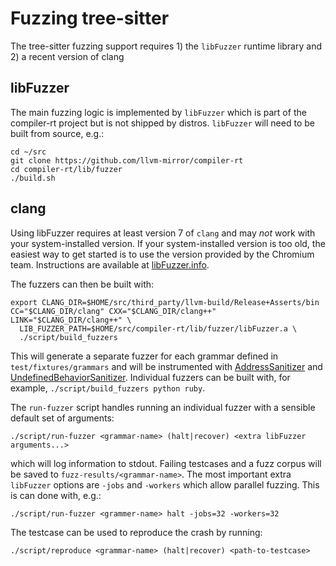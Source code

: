 # Fuzzing tree-sitter

The tree-sitter fuzzing support requires 1) the `libFuzzer` runtime library and 2) a recent version of clang

## libFuzzer

The main fuzzing logic is implemented by `libFuzzer` which is part of the compiler-rt project but is not shipped by distros. `libFuzzer` will need to be built from source, e.g.:

```
cd ~/src
git clone https://github.com/llvm-mirror/compiler-rt
cd compiler-rt/lib/fuzzer
./build.sh
```

## clang

Using libFuzzer requires at least version 7 of `clang` and may _not_ work with your system-installed version. If your system-installed version is too old, the easiest way to get started is to use the version provided by the Chromium team. Instructions are available at [libFuzzer.info](http://libfuzzer.info).

The fuzzers can then be built with:
```
export CLANG_DIR=$HOME/src/third_party/llvm-build/Release+Asserts/bin
CC="$CLANG_DIR/clang" CXX="$CLANG_DIR/clang++" LINK="$CLANG_DIR/clang++" \
  LIB_FUZZER_PATH=$HOME/src/compiler-rt/lib/fuzzer/libFuzzer.a \
  ./script/build_fuzzers
```

This will generate a separate fuzzer for each grammar defined in `test/fixtures/grammars` and will be instrumented with [AddressSanitizer](https://clang.llvm.org/docs/AddressSanitizer.html) and [UndefinedBehaviorSanitizer](https://clang.llvm.org/docs/UndefinedBehaviorSanitizer.html). Individual fuzzers can be built with, for example, `./script/build_fuzzers python ruby`.

The `run-fuzzer` script handles running an individual fuzzer with a sensible default set of arguments:
```
./script/run-fuzzer <grammar-name> (halt|recover) <extra libFuzzer arguments...>
```

which will log information to stdout. Failing testcases and a fuzz corpus will be saved to `fuzz-results/<grammar-name>`. The most important extra `libFuzzer` options are `-jobs` and `-workers` which allow parallel fuzzing. This is can done with, e.g.:
```
./script/run-fuzzer <grammer-name> halt -jobs=32 -workers=32
```

The testcase can be used to reproduce the crash by running:
```
./script/reproduce <grammar-name> (halt|recover) <path-to-testcase>
```

